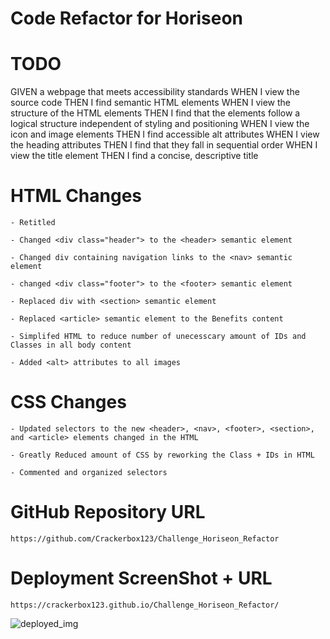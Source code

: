 # Code Refactor for Horiseon

# TODO

GIVEN a webpage that meets accessibility standards
WHEN I view the source code
THEN I find semantic HTML elements
WHEN I view the structure of the HTML elements
THEN I find that the elements follow a logical structure independent of styling and positioning
WHEN I view the icon and image elements
THEN I find accessible alt attributes
WHEN I view the heading attributes
THEN I find that they fall in sequential order
WHEN I view the title element
THEN I find a concise, descriptive title


# HTML Changes

    - Retitled

    - Changed <div class="header"> to the <header> semantic element

    - Changed div containing navigation links to the <nav> semantic element

    - changed <div class="footer"> to the <footer> semantic element

    - Replaced div with <section> semantic element

    - Replaced <article> semantic element to the Benefits content

    - Simplifed HTML to reduce number of unecesscary amount of IDs and Classes in all body content

    - Added <alt> attributes to all images 



# CSS Changes

    - Updated selectors to the new <header>, <nav>, <footer>, <section>, and <article> elements changed in the HTML

    - Greatly Reduced amount of CSS by reworking the Class + IDs in HTML

    - Commented and organized selectors

# GitHub Repository URL


    https://github.com/Crackerbox123/Challenge_Horiseon_Refactor


# Deployment ScreenShot + URL

    https://crackerbox123.github.io/Challenge_Horiseon_Refactor/


![deployed_img](https://user-images.githubusercontent.com/61638208/171347916-69c037cc-a706-4753-8f86-85bebd248a49.jpg)










    
